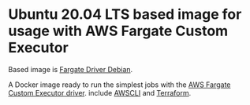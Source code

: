 # Ubuntu 20.04 LTS based image for usage with AWS Fargate Custom Executor

Based image is [Fargate Driver Debian](https://gitlab.com/tmaczukin-test-projects/fargate-driver-debian).

A Docker image ready to run the simplest jobs with the [AWS Fargate Custom Executor driver](https://gitlab.com/gitlab-org/ci-cd/custom-executor-drivers/fargate). include [AWSCLI](https://aws.amazon.com/jp/cli/) and [Terraform](https://www.terraform.io/).

